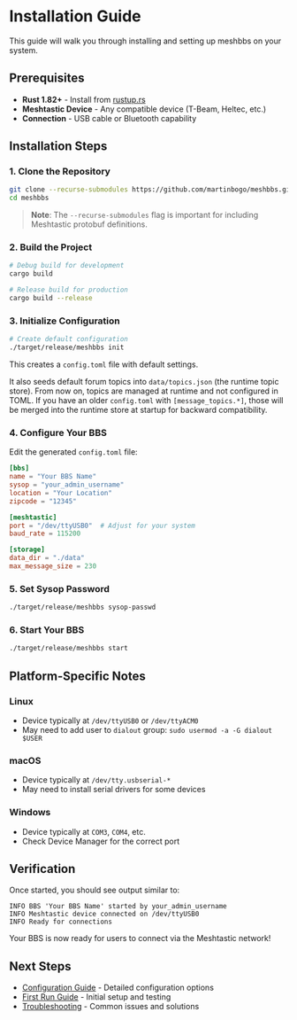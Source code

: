 # Installation Guide

This guide will walk you through installing and setting up meshbbs on your system.

## Prerequisites

- **Rust 1.82+** - Install from [rustup.rs](https://rustup.rs/)
- **Meshtastic Device** - Any compatible device (T-Beam, Heltec, etc.)
- **Connection** - USB cable or Bluetooth capability

## Installation Steps

### 1. Clone the Repository

```bash
git clone --recurse-submodules https://github.com/martinbogo/meshbbs.git
cd meshbbs
```

> **Note**: The `--recurse-submodules` flag is important for including Meshtastic protobuf definitions.

### 2. Build the Project

```bash
# Debug build for development
cargo build

# Release build for production
cargo build --release
```

### 3. Initialize Configuration

```bash
# Create default configuration
./target/release/meshbbs init
```

This creates a `config.toml` file with default settings.

It also seeds default forum topics into `data/topics.json` (the runtime topic store). From now on, topics are managed at runtime and not configured in TOML. If you have an older `config.toml` with `[message_topics.*]`, those will be merged into the runtime store at startup for backward compatibility.

### 4. Configure Your BBS

Edit the generated `config.toml` file:

```toml
[bbs]
name = "Your BBS Name"
sysop = "your_admin_username"
location = "Your Location"
zipcode = "12345"

[meshtastic]
port = "/dev/ttyUSB0"  # Adjust for your system
baud_rate = 115200

[storage]
data_dir = "./data"
max_message_size = 230
```

### 5. Set Sysop Password

```bash
./target/release/meshbbs sysop-passwd
```

### 6. Start Your BBS

```bash
./target/release/meshbbs start
```

## Platform-Specific Notes

### Linux
- Device typically at `/dev/ttyUSB0` or `/dev/ttyACM0`
- May need to add user to `dialout` group: `sudo usermod -a -G dialout $USER`

### macOS  
- Device typically at `/dev/tty.usbserial-*`
- May need to install serial drivers for some devices

### Windows
- Device typically at `COM3`, `COM4`, etc.
- Check Device Manager for the correct port

## Verification

Once started, you should see output similar to:

```
INFO BBS 'Your BBS Name' started by your_admin_username
INFO Meshtastic device connected on /dev/ttyUSB0
INFO Ready for connections
```

Your BBS is now ready for users to connect via the Meshtastic network!

## Next Steps

- [Configuration Guide](configuration.md) - Detailed configuration options
- [First Run Guide](first-run.md) - Initial setup and testing
- [Troubleshooting](../user-guide/troubleshooting.md) - Common issues and solutions